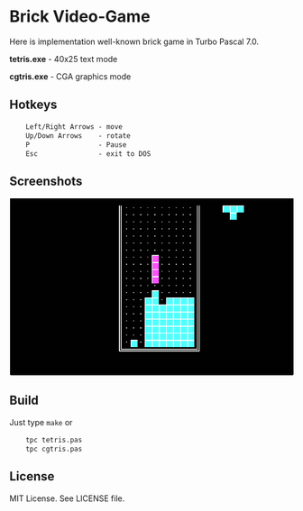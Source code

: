 # Brick Video-Game

Here is implementation well-known brick game in Turbo Pascal 7.0.

**tetris.exe** - 40x25 text mode

**cgtris.exe** - CGA graphics mode

## Hotkeys

        Left/Right Arrows - move
        Up/Down Arrows    - rotate
        P                 - Pause
        Esc               - exit to DOS

## Screenshots

![Image Screenshot - Txt syntax highlighjt](https://github.com/DosWorld/tetris/raw/main/CGTRIS.PNG)

## Build

Just type `make` or

        tpc tetris.pas
        tpc cgtris.pas

## License

MIT License. See LICENSE file.
